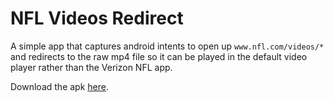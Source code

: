 NFL Videos Redirect
=================
A simple app that captures android intents to open up `www.nfl.com/videos/*` and redirects to the raw mp4 file so it can be played in the default video player rather than the Verizon NFL app.

Download the apk <a href="https://github.com/dkutilek/NFLVideosRedirect/blob/master/NFLVideosRedirect.apk?raw=true">here</a>.
